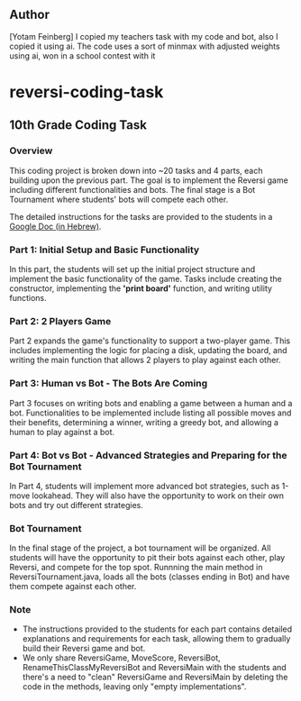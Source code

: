 ## Author
[Yotam Feinberg]
I copied my teachers task with my code and bot, also I copied it using ai. The code uses a sort of minmax with adjusted weights using ai, won in a school contest with it


# reversi-coding-task

## 10th Grade Coding Task

### Overview
This coding project is broken down into ~20 tasks and 4 parts, each building upon the previous part. The goal is to implement the Reversi game including different functionalities and bots. The final stage is a Bot Tournament where students' bots will compete each other.

The detailed instructions for the tasks are provided to the students in a [Google Doc (in Hebrew)](https://docs.google.com/document/d/1PASYXsaC1-EQuJLi9hLt9wANIwCu_uAq-cvVlwfOdiI/edit#).

### Part 1: Initial Setup and Basic Functionality
In this part, the students will set up the initial project structure and implement the basic functionality of the game. Tasks include creating the constructor, implementing the **'print board'** function, and writing utility functions.

### Part 2: 2 Players Game
Part 2 expands the game's functionality to support a two-player game. This includes implementing the logic for placing a disk, updating the board, and writing the main function that allows 2 players to play against each other.

### Part 3: Human vs Bot - The Bots Are Coming

Part 3 focuses on writing bots and enabling a game between a human and a bot. Functionalities to be implemented include listing all possible moves and their benefits, determining a winner, writing a greedy bot, and allowing a human to play against a bot.

### Part 4: Bot vs Bot - Advanced Strategies and Preparing for the Bot Tournament
In Part 4, students will implement more advanced bot strategies, such as 1-move lookahead. They will also have the opportunity to work on their own bots and try out different strategies.

### Bot Tournament
In the final stage of the project, a bot tournament will be organized. All students will have the opportunity to pit their bots against each other, play Reversi, and compete for the top spot. Runnning the main method in ReversiTournament.java, loads all the bots (classes ending in Bot) and have them compete against each other.

### Note
- The instructions provided to the students for each part contains detailed explanations and requirements for each task, allowing them to gradually build their Reversi game and bot.
- We only share ReversiGame, MoveScore, ReversiBot, RenameThisClassMyReversiBot and ReversiMain with the students and there's a need to "clean" ReversiGame and ReversiMain by deleting the code in the methods, leaving only "empty implementations".

